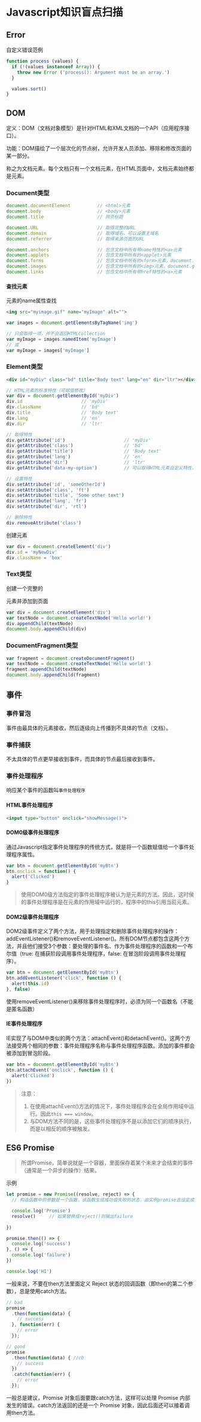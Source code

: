 # Javascript知识盲点扫描

## Error
自定义错误范例
```javascript
function process (values) {
  if (!(values instanceof Array)) {
    throw new Error ('process(): Argument must be an array.')
  }

  values.sort()
}
```

## DOM
定义：DOM（文档对象模型）是针对HTML和XML文档的一个API（应用程序接口）。

功能：DOM描绘了一个层次化的节点树，允许开发人员添加、移除和修改页面的某一部分。

<html>称之为文档元素。每个文档只有一个文档元素，在HTML页面中，文档元素始终都是<html>元素。

### Document类型
```javascript
document.documentElement          // <html>元素
document.body                     // <body>元素
document.title                    // 网页标题

document.URL                      // 取得完整的URL
document.domain                   // 取得域名，可以设置主域名
document.referrer                 // 取得来源页面的URL

document.anchors                  // 包含文档中所有带name特性的<a>元素
document.applets                  // 包含文档中所有的<applet>元素
document.forms                    // 包含文档中所有的<form>元素，document.getElementsByTagName('form')结果相同
document.images                   // 包含文档中所有的<img>元素，document.getElementsByTagName('img')结果相同
document.links                    // 包含文档中所有带href特性的<a>元素
```

#### 查找元素
元素的name属性查找
```html
<img src="myimage.gif" name="myImage" alt="">
```
```javascript
var images = document.getElementsByTagName('img')

// 只会取得一项，并不会返回HTMLCollection
var myImage = images.namedItem('myImage')
// 或
var myImage = images['myImage']
```

### Element类型
```html
<div id="myDiv" class="bd" title="Body text" lang="en" dir="ltr"></div>
```
```javascript
// HTML元素的标准特性（可赋值修改）
var div = document.getElementById('myDiv')
div.id                      // 'myDiv'
div.className               // 'bd'
div.title                   // 'Body text'
div.lang                    // 'en'
div.dir                     // 'ltr'

// 取得特性
div.getAttribute('id')                      // 'myDiv'
div.getAttribute('class')                   // 'bd'
div.getAttribute('title')                   // 'Body text'
div.getAttribute('lang')                    // 'en'
div.getAttribute('dir')                     // 'ltr'
div.getAttribute('data-my-option')          // 可以取得HTML元素自定义特性，不区分大小写

// 设置特性
div.setAttribute('id', 'someOtherId')
div.setAttribute('class', 'ft')
div.setAttribute('title', 'Some other text')
div.setAttribute('lang', 'fr')
div.setAttribute('dir', 'rtl')

// 删除特性
div.removeAttribute('class')
```

创建元素
```javascript
var div = document.createElement('div')
div.id = 'myNewDiv'
div.className = 'box'
```

### Text类型
创建一个完整的<div>元素并添加到页面
```javascript
var div = document.createElement('div')
var textNode = document.createTextNode('Hello world!')
div.appendChild(textNode)
document.body.appendChild(div)
```
### DocumentFragment类型
```javascript
var fragment = document.createDocumentFragment()
var textNode = document.createTextNode('Hello world!')
fragment.appendChild(textNode)
document.body.appendChild(fragment)
```

## 事件
### 事件冒泡
事件由最具体的元素接收，然后逐级向上传播到不具体的节点（文档）。
### 事件捕获
不太具体的节点更早接收到事件，而具体的节点最后接收到事件。
### 事件处理程序
响应某个事件的函数叫`事件处理程序`

#### HTML事件处理程序
```html
<input type="button" onclick="showMessage()">
```
#### DOM0级事件处理程序
通过Javascript指定事件处理程序的传统方式，就是将一个函数赋值给一个事件处理程序属性。
```javascript
var btn = document.getElementById('myBtn')
btn.onclick = function() {
  alert('Clicked')
}
```
> 使用DOM0级方法指定的事件处理程序被认为是元素的方法。因此，这时侯的事件处理程序是在元素的作用域中运行的，程序中的this引用当前元素。

#### DOM2级事件处理程序
DOM2级事件定义了两个方法，用于处理指定和删除事件处理程序的操作：addEventListener()和removeEventListener()。所有DOM节点都包含这两个方法，并且他们接受3个参数：要处理的事件名、作为事件处理程序的函数和一个布尔值（true: 在捕获阶段调用事件处理程序，false: 在冒泡阶段调用事件处理程序）。
```javascript
var btn = document.getElementById('myBtn')
btn.addEventListener('click', function () {
  alert(this.id)
}, false)
```
使用removeEventListener()来移除事件处理程序时，必须为同一个函数名（不能是匿名函数）

#### IE事件处理程序
IE实现了与DOM中类似的两个方法：attachEvent()和detachEvent()。这两个方法接受两个相同的参数：事件处理程序名称与事件处理程序函数。添加的事件都会被添加到冒泡阶段。
```javascript
var btn = document.getElementById('myBtn')
btn.attachEvent('onclick', function () {
  alert('Clicked')
})
```
> 注意：
> 1. 在使用attachEvent()方法的情况下，事件处理程序会在全局作用域中运行。因此`this === window`。
> 2. 与DOM方法不同的是，这些事件处理程序不是以添加它们的顺序执行，而是以相反的顺序被触发。

## ES6 Promise
> 所谓Promise，简单说就是一个容器，里面保存着某个未来才会结束的事件（通常是一个异步的操作）结果。

示例 
```javascript
let promise = new Promise((resolve, reject) => {
  // 构造函数中的参数是一个函数，该函数生成成功或失败的状态，由实例promise去设定成功或失败的回调函数

  console.log('Promise')
  resolve()     // 如果替换成reject()则输出failure
  
})

promise.then(() => {
  console.log('success')
}, () => {
  console.log('failure')
})

console.log('HI')
```

一般来说，不要在then方法里面定义 Reject 状态的回调函数（即then的第二个参数），总是使用catch方法。
```javascript
// bad
promise
  .then(function(data) {
    // success
  }, function(err) {
    // error
  });

// good
promise
  .then(function(data) { //cb
    // success
  })
  .catch(function(err) {
    // error
  });
```
一般总是建议，Promise 对象后面要跟catch方法，这样可以处理 Promise 内部发生的错误。catch方法返回的还是一个 Promise 对象，因此后面还可以接着调用then方法。
